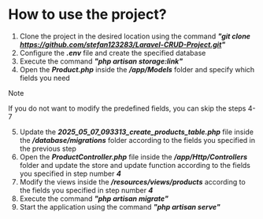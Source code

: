# How to use the project?
1. Clone the project in the desired location using the command ***"git clone https://github.com/stefan123283/Laravel-CRUD-Project.git"***
2. Configure the ***.env*** file and create the specified database
3. Execute the command ***"php artisan storage:link"***
4. Open the ***Product.php*** inside the ***/app/Models*** folder and specify which fields you need
> [!NOTE]
> If you do not want to modify the predefined fields, you can skip the steps 4-7
5. Update the ***2025_05_07_093313_create_products_table.php*** file inside the ***/database/migrations*** folder according to the fields you specified in the previous step
6. Open the ***ProductController.php*** file inside the ***/app/Http/Controllers*** folder and update the store and update function according to the fields you specified in step number ***4***
7. Modify the views inside the ***/resources/views/products*** according to the fields you specified in step number ***4***
8. Execute the command ***"php artisan migrate"***
9. Start the application using the command ***"php artisan serve"***